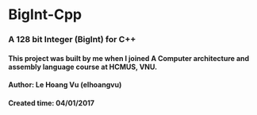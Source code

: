 # BigInt-Cpp
### A 128 bit Integer (BigInt) for C++

#### This project was built by me when I joined A Computer architecture and assembly language course at HCMUS, VNU.

#### Author: Le Hoang Vu (elhoangvu)
#### Created time: 04/01/2017
